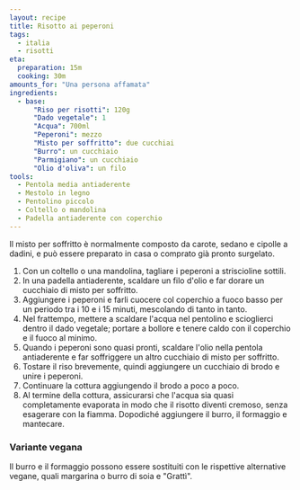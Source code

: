 ```yaml
---
layout: recipe
title: Risotto ai peperoni
tags:
  - italia
  - risotti
eta:
  preparation: 15m
  cooking: 30m
amounts_for: "Una persona affamata"
ingredients:
  - base:
      "Riso per risotti": 120g
      "Dado vegetale": 1
      "Acqua": 700ml
      "Peperoni": mezzo
      "Misto per soffritto": due cucchiai
      "Burro": un cucchiaio
      "Parmigiano": un cucchiaio
      "Olio d'oliva": un filo
tools:
  - Pentola media antiaderente
  - Mestolo in legno
  - Pentolino piccolo
  - Coltello o mandolina
  - Padella antiaderente con coperchio
---
```


Il misto per soffritto è normalmente composto da carote, sedano e cipolle a dadini, e può essere preparato in casa o comprato già pronto surgelato.


1. Con un coltello o una mandolina, tagliare i peperoni a striscioline sottili.
2. In una padella antiaderente, scaldare un filo d'olio e far dorare un cucchiaio di misto per soffritto.
3. Aggiungere i peperoni e farli cuocere col coperchio a fuoco basso per un periodo tra i 10 e i 15 minuti, mescolando di tanto in tanto.
4. Nel frattempo, mettere a scaldare l'acqua nel pentolino e scioglierci dentro il dado vegetale; portare a bollore e tenere caldo con il coperchio e il fuoco al minimo.
5. Quando i peperoni sono quasi pronti, scaldare l'olio nella pentola antiaderente e far soffriggere un altro cucchiaio di misto per soffritto.
6. Tostare il riso brevemente, quindi aggiungere un cucchiaio di brodo e unire i peperoni.
7. Continuare la cottura aggiungendo il brodo a poco a poco.
7. Al termine della cottura, assicurarsi che l'acqua sia quasi completamente evaporata in modo che il risotto diventi cremoso, senza esagerare con la fiamma. Dopodiché aggiungere il burro, il formaggio e mantecare.


### Variante vegana

Il burro e il formaggio possono essere sostituiti con le rispettive alternative vegane, quali margarina o burro di soia e "Grattì".
